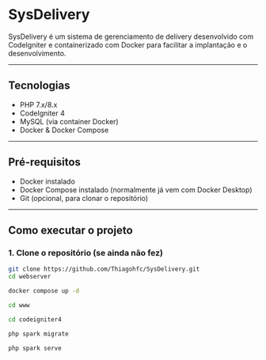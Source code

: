 # SysDelivery

SysDelivery é um sistema de gerenciamento de delivery desenvolvido com CodeIgniter e containerizado com Docker para facilitar a implantação e o desenvolvimento.

---

## Tecnologias

- PHP 7.x/8.x
- CodeIgniter 4
- MySQL (via container Docker)
- Docker & Docker Compose

---

## Pré-requisitos

- Docker instalado
- Docker Compose instalado (normalmente já vem com Docker Desktop)
- Git (opcional, para clonar o repositório)

---

## Como executar o projeto

### 1. Clone o repositório (se ainda não fez)

```bash
git clone https://github.com/Thiagohfc/SysDelivery.git
cd webserver

docker compose up -d

cd www

cd codeigniter4

php spark migrate

php spark serve

```
